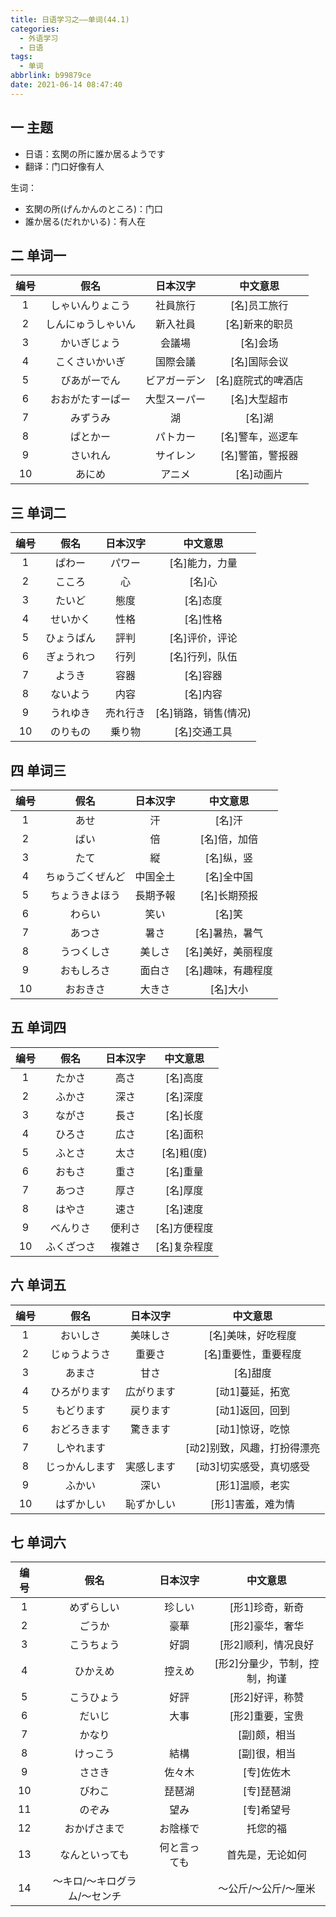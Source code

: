 ```yaml
---
title: 日语学习之——单词(44.1)
categories:
  - 外语学习
  - 日语
tags:
  - 单词
abbrlink: b99879ce
date: 2021-06-14 08:47:40
---
```


## 一 主题

* 日语：玄関の所に誰か居るようです
* 翻译：门口好像有人

<!--more-->

生词：

* 玄関の所(げんかんのところ)：门口
* 誰か居る(だれかいる)：有人在

## 二 单词一

| 编号 |        假名        |   日本汉字   |      中文意思      |
| :--: | :----------------: | :----------: | :----------------: |
|  1   |  しゃいんりょこう  |   社員旅行   |    [名]员工旅行    |
|  2   | しんにゅうしゃいん |   新入社員   |   [名]新来的职员   |
|  3   |    かいぎじょう    |    会議場    |      [名]会场      |
|  4   |   こくさいかいぎ   |   国際会議   |    [名]国际会议    |
|  5   |    びあがーでん    | ビアガーデン | [名]庭院式的啤酒店 |
|  6   |  おおがたすーぱー  | 大型スーパー |    [名]大型超市    |
|  7   |      みずうみ      |      湖      |       [名]湖       |
|  8   |      ぱとかー      |   パトカー   |  [名]警车，巡逻车  |
|  9   |      さいれん      |   サイレン   |  [名]警笛，警报器  |
|  10  |       あにめ       |    アニメ    |     [名]动画片     |

## 三 单词二

| 编号 |    假名    | 日本汉字 |       中文意思       |
| :--: | :--------: | :------: | :------------------: |
|  1   |   ぱわー   |  パワー  |    [名]能力，力量    |
|  2   |   こころ   |    心    |        [名]心        |
|  3   |   たいど   |   態度   |       [名]态度       |
|  4   |  せいかく  |   性格   |       [名]性格       |
|  5   | ひょうばん |   評判   |    [名]评价，评论    |
|  6   | ぎょうれつ |   行列   |    [名]行列，队伍    |
|  7   |   ようき   |   容器   |       [名]容器       |
|  8   |  ないよう  |   内容   |       [名]内容       |
|  9   |  うれゆき  | 売れ行き | [名]销路，销售(情况) |
|  10  |  のりもの  |  乗り物  |     [名]交通工具     |

## 四 单词三

| 编号 |       假名       | 日本汉字 |      中文意思      |
| :--: | :--------------: | :------: | :----------------: |
|  1   |       あせ       |    汗    |       [名]汗       |
|  2   |       ばい       |    倍    |    [名]倍，加倍    |
|  3   |       たて       |    縦    |     [名]纵，竖     |
|  4   | ちゅうごくぜんど | 中国全土 |     [名]全中国     |
|  5   |  ちょうきよほう  | 長期予報 |    [名]长期预报    |
|  6   |      わらい      |   笑い   |       [名]笑       |
|  7   |      あつさ      |   暑さ   |   [名]暑热，暑气   |
|  8   |    うつくしさ    |  美しさ  | [名]美好，美丽程度 |
|  9   |    おもしろさ    |  面白さ  | [名]趣味，有趣程度 |
|  10  |     おおきさ     |  大きさ  |      [名]大小      |

## 五 单词四

| 编号 |    假名    | 日本汉字 |   中文意思   |
| :--: | :--------: | :------: | :----------: |
|  1   |   たかさ   |   高さ   |   [名]高度   |
|  2   |   ふかさ   |   深さ   |   [名]深度   |
|  3   |   ながさ   |   長さ   |   [名]长度   |
|  4   |   ひろさ   |   広さ   |   [名]面积   |
|  5   |   ふとさ   |   太さ   |  [名]粗(度)  |
|  6   |   おもさ   |   重さ   |   [名]重量   |
|  7   |   あつさ   |   厚さ   |   [名]厚度   |
|  8   |   はやさ   |   速さ   |   [名]速度   |
|  9   |  べんりさ  |  便利さ  | [名]方便程度 |
|  10  | ふくざつさ |  複雑さ  | [名]复杂程度 |

## 六 单词五

| 编号 |      假名      |  日本汉字  |          中文意思           |
| :--: | :------------: | :--------: | :-------------------------: |
|  1   |    おいしさ    |  美味しさ  |     [名]美味，好吃程度      |
|  2   |  じゅうようさ  |   重要さ   |    [名]重要性，重要程度     |
|  3   |     あまさ     |    甘さ    |          [名]甜度           |
|  4   |  ひろがります  | 広がります |       [动1]蔓延，拓宽       |
|  5   |   もどります   |  戻ります  |       [动1]返回，回到       |
|  6   |  おどろきます  |  驚きます  |       [动1]惊讶，吃惊       |
|  7   |   しやれます   |            | [动2]别致，风趣，打扮得漂亮 |
|  8   | じっかんします | 実感します |   [动3]切实感受，真切感受   |
|  9   |     ふかい     |    深い    |       [形1]温顺，老实       |
|  10  |   はずかしい   | 恥ずかしい |      [形1]害羞，难为情      |

## 七 单词六

| 编号 |             假名             |   日本汉字   |           中文意思            |
| :--: | :--------------------------: | :----------: | :---------------------------: |
|  1   |          めずらしい          |    珍しい    |        [形1]珍奇，新奇        |
|  2   |            ごうか            |     豪華     |        [形2]豪华，奢华        |
|  3   |          こうちょう          |     好調     |      [形2]顺利，情况良好      |
|  4   |           ひかえめ           |    控えめ    | [形2]分量少，节制，控制，拘谨 |
|  5   |          こうひょう          |     好評     |        [形2]好评，称赞        |
|  6   |            だいじ            |     大事     |        [形2]重要，宝贵        |
|  7   |            かなり            |              |         [副]颇，相当          |
|  8   |           けっこう           |     結構     |         [副]很，相当          |
|  9   |            ささき            |    佐々木    |          [专]佐佐木           |
|  10  |            びわこ            |    琵琶湖    |          [专]琵琶湖           |
|  11  |            のぞみ            |     望み     |          [专]希望号           |
|  12  |         おかげさまで         |   お陰様で   |           托您的福            |
|  13  |        なんといっても        | 何と言っても |       首先是，无论如何        |
|  14  | 〜キロ/〜キログラム/〜センチ |              |     〜公斤/～公斤/〜厘米      |

